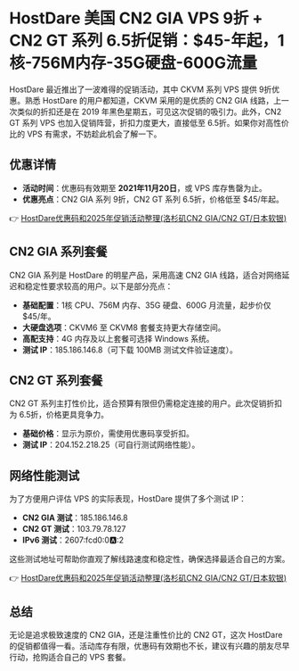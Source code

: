 # HostDare 美国 CN2 GIA VPS 9折 + CN2 GT 系列 6.5折促销：$45-年起，1核-756M内存-35G硬盘-600G流量

HostDare 最近推出了一波难得的促销活动，其中 CKVM 系列 VPS 提供 9折优惠。熟悉 HostDare 的用户都知道，CKVM 采用的是优质的 CN2 GIA 线路，上一次类似的折扣还是在 2019 年黑色星期五，可见这次促销的吸引力。此外，CN2 GT 系列 VPS 也加入促销阵营，折扣力度更大，直接低至 6.5折。如果你对高性价比的 VPS 有需求，不妨趁此机会了解一下。

## 优惠详情

- **活动时间**：优惠码有效期至 **2021年11月20日**，或 VPS 库存售罄为止。  
- **优惠亮点**：CN2 GIA 系列 9折，CN2 GT 系列 6.5折，价格低至 $45/年起。

👉 [HostDare优惠码和2025年促销活动整理(洛杉矶CN2 GIA/CN2 GT/日本软银)](https://bit.ly/hostdare)

## CN2 GIA 系列套餐

CN2 GIA 系列是 HostDare 的明星产品，采用高速 CN2 GIA 线路，适合对网络延迟和稳定性要求较高的用户。以下是部分亮点：  
- **基础配置**：1核 CPU、756M 内存、35G 硬盘、600G 月流量，起步价仅 $45/年。  
- **大硬盘选项**：CKVM6 至 CKVM8 套餐支持更大存储空间。  
- **高配支持**：4G 内存及以上套餐可选择 Windows 系统。  
- **测试 IP**：185.186.146.8（可下载 100MB 测试文件验证速度）。

## CN2 GT 系列套餐

CN2 GT 系列主打性价比，适合预算有限但仍需稳定连接的用户。此次促销折扣为 6.5折，价格更具竞争力。  
- **基础价格**：显示为原价，需使用优惠码享受折扣。  
- **测试 IP**：204.152.218.25（可自行测试网络性能）。

## 网络性能测试

为了方便用户评估 VPS 的实际表现，HostDare 提供了多个测试 IP：  
- **CN2 GIA 测试**：185.186.146.8  
- **CN2 GT 测试**：103.79.78.127  
- **IPv6 测试**：2607:fcd0:0:a::2  

这些测试地址可帮助你直观了解线路速度和稳定性，确保选择最适合自己的方案。

👉 [HostDare优惠码和2025年促销活动整理(洛杉矶CN2 GIA/CN2 GT/日本软银)](https://bit.ly/hostdare)

## 总结

无论是追求极致速度的 CN2 GIA，还是注重性价比的 CN2 GT，这次 HostDare 的促销都值得一看。活动库存有限，优惠码有效期也不长，建议有兴趣的朋友尽早行动，抢购适合自己的 VPS 套餐。